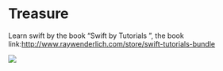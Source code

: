 # Treasure
Learn swift by the book “Swift by Tutorials ”, the book link:http://www.raywenderlich.com/store/swift-tutorials-bundle

![](https://raw.githubusercontent.com/liu044100/Treasure/master/demo.gif)
